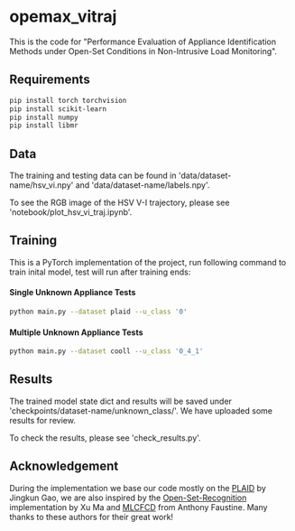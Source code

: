 # opemax_vitraj

This is the code for "Performance Evaluation of Appliance Identification Methods under Open-Set Conditions in Non-Intrusive Load Monitoring".

## Requirements
```bash
pip install torch torchvision
pip install scikit-learn
pip install numpy
pip install libmr

```
## Data
The training and testing data can be found in 'data/dataset-name/hsv_vi.npy' and 'data/dataset-name/labels.npy'.

To see the RGB image of the HSV V-I trajectory, please see 'notebook/plot_hsv_vi_traj.ipynb'.

## Training

This is a PyTorch implementation of the project, run following command to train inital model, test will run after training ends:

#### Single Unknown Appliance Tests
```bash
python main.py --dataset plaid --u_class '0'
```
#### Multiple Unknown Appliance Tests
```bash
python main.py --dataset cooll --u_class '0_4_1'
```
## Results

The trained model state dict and results will be saved under 'checkpoints/dataset-name/unknown_class/'. We have uploaded some results for review.

To check the results, please see 'check_results.py'.

## Acknowledgement
During the implementation we base our code mostly on the [PLAID](https://github.com/jingkungao/PLAID) by Jingkun Gao, we are also inspired by the [Open-Set-Recognition](https://github.com/ma-xu/Open-Set-Recognition) implementation by Xu Ma and [MLCFCD](https://github.com/sambaiga/MLCFCD) from Anthony Faustine. Many thanks to these authors for their great work!

